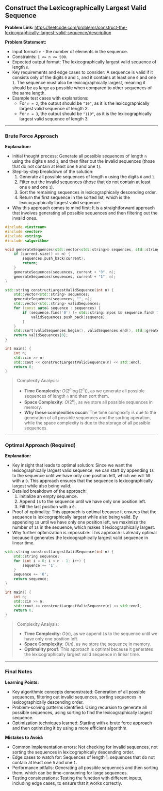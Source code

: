 ## Construct the Lexicographically Largest Valid Sequence
**Problem Link:** https://leetcode.com/problems/construct-the-lexicographically-largest-valid-sequence/description

**Problem Statement:**
- Input format: `n` - the number of elements in the sequence.
- Constraints: `1 <= n <= 500`.
- Expected output format: The lexicographically largest valid sequence of length `n`.
- Key requirements and edge cases to consider: A sequence is valid if it consists only of the digits `0` and `1`, and it contains at least one `0` and one `1`. The sequence must also be lexicographically largest, meaning it should be as large as possible when compared to other sequences of the same length.
- Example test cases with explanations:
  - For `n = 2`, the output should be `"10"`, as it is the lexicographically largest valid sequence of length 2.
  - For `n = 3`, the output should be `"110"`, as it is the lexicographically largest valid sequence of length 3.

---

### Brute Force Approach
**Explanation:**
- Initial thought process: Generate all possible sequences of length `n` using the digits `0` and `1`, and then filter out the invalid sequences (those that do not contain at least one `0` and one `1`).
- Step-by-step breakdown of the solution:
  1. Generate all possible sequences of length `n` using the digits `0` and `1`.
  2. Filter out the invalid sequences (those that do not contain at least one `0` and one `1`).
  3. Sort the remaining sequences in lexicographically descending order.
  4. Return the first sequence in the sorted list, which is the lexicographically largest valid sequence.
- Why this approach comes to mind first: It is a straightforward approach that involves generating all possible sequences and then filtering out the invalid ones.

```cpp
#include <iostream>
#include <vector>
#include <string>
#include <algorithm>

void generateSequences(std::vector<std::string>& sequences, std::string current, int n) {
    if (current.size() == n) {
        sequences.push_back(current);
        return;
    }
    generateSequences(sequences, current + "0", n);
    generateSequences(sequences, current + "1", n);
}

std::string constructLargestValidSequence(int n) {
    std::vector<std::string> sequences;
    generateSequences(sequences, "", n);
    std::vector<std::string> validSequences;
    for (const auto& sequence : sequences) {
        if (sequence.find('0') != std::string::npos && sequence.find('1') != std::string::npos) {
            validSequences.push_back(sequence);
        }
    }
    std::sort(validSequences.begin(), validSequences.end(), std::greater<std::string>());
    return validSequences[0];
}

int main() {
    int n;
    std::cin >> n;
    std::cout << constructLargestValidSequence(n) << std::endl;
    return 0;
}
```

> Complexity Analysis:
> - **Time Complexity:** $O(2^n \log(2^n))$, as we generate all possible sequences of length `n` and then sort them.
> - **Space Complexity:** $O(2^n)$, as we store all possible sequences in memory.
> - **Why these complexities occur:** The time complexity is due to the generation of all possible sequences and the sorting operation, while the space complexity is due to the storage of all possible sequences.

---

### Optimal Approach (Required)
**Explanation:**
- Key insight that leads to optimal solution: Since we want the lexicographically largest valid sequence, we can start by appending `1`s to the sequence until we have only one position left, which we will fill with a `0`. This approach ensures that the sequence is lexicographically largest while also being valid.
- Detailed breakdown of the approach:
  1. Initialize an empty sequence.
  2. Append `1`s to the sequence until we have only one position left.
  3. Fill the last position with a `0`.
- Proof of optimality: This approach is optimal because it ensures that the sequence is lexicographically largest while also being valid. By appending `1`s until we have only one position left, we maximize the number of `1`s in the sequence, which makes it lexicographically largest.
- Why further optimization is impossible: This approach is already optimal because it generates the lexicographically largest valid sequence in linear time.

```cpp
std::string constructLargestValidSequence(int n) {
    std::string sequence;
    for (int i = 0; i < n - 1; i++) {
        sequence += '1';
    }
    sequence += '0';
    return sequence;
}

int main() {
    int n;
    std::cin >> n;
    std::cout << constructLargestValidSequence(n) << std::endl;
    return 0;
}
```

> Complexity Analysis:
> - **Time Complexity:** $O(n)$, as we append `1`s to the sequence until we have only one position left.
> - **Space Complexity:** $O(n)$, as we store the sequence in memory.
> - **Optimality proof:** This approach is optimal because it generates the lexicographically largest valid sequence in linear time.

---

### Final Notes

**Learning Points:**
- Key algorithmic concepts demonstrated: Generation of all possible sequences, filtering out invalid sequences, sorting sequences in lexicographically descending order.
- Problem-solving patterns identified: Using recursion to generate all possible sequences, using sorting to find the lexicographically largest sequence.
- Optimization techniques learned: Starting with a brute force approach and then optimizing it by using a more efficient algorithm.

**Mistakes to Avoid:**
- Common implementation errors: Not checking for invalid sequences, not sorting the sequences in lexicographically descending order.
- Edge cases to watch for: Sequences of length 1, sequences that do not contain at least one `0` and one `1`.
- Performance pitfalls: Generating all possible sequences and then sorting them, which can be time-consuming for large sequences.
- Testing considerations: Testing the function with different inputs, including edge cases, to ensure that it works correctly.